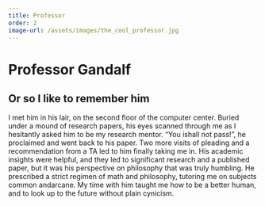 ```yaml
---
title: Professor
order: 2
image-url: /assets/images/the_cool_professor.jpg
---
```


# Professor Gandalf

## Or so I like to remember him

I met him in his lair, on the second floor of the computer center. Buried under a mound of research papers, his eyes scanned through me as I hesitantly asked him to be my research mentor. “You ishall not pass!”, he proclaimed and went back to his paper. Two more visits of pleading and a recommendation from a TA led to him finally taking me in. His academic insights were helpful, and they led to significant research and a published paper, but it was his perspective on philosophy that was truly humbling. He prescribed a strict regimen of math and philosophy, tutoring me on subjects common andarcane. My time with him taught me how to be a better human, and to look up to the future without plain cynicism.
